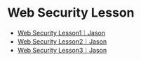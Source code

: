 # Web Security Lesson
- [Web Security Lesson1｜Jason](https://striped-cougar-d01.notion.site/Web-Security-Lesson1-13b5e0a7f8218027b99cd627766ca4f2)
- [Web Security Lesson2｜Jason](https://striped-cougar-d01.notion.site/Web-Security-Lesson2-13b5e0a7f82180fea301f2c73590dbe3?pvs=4)
- [Web Security Lesson3｜Jason](https://striped-cougar-d01.notion.site/Web-Security-Lesson3-1465e0a7f821803186a6c75c8b3441cc?pvs=4)
